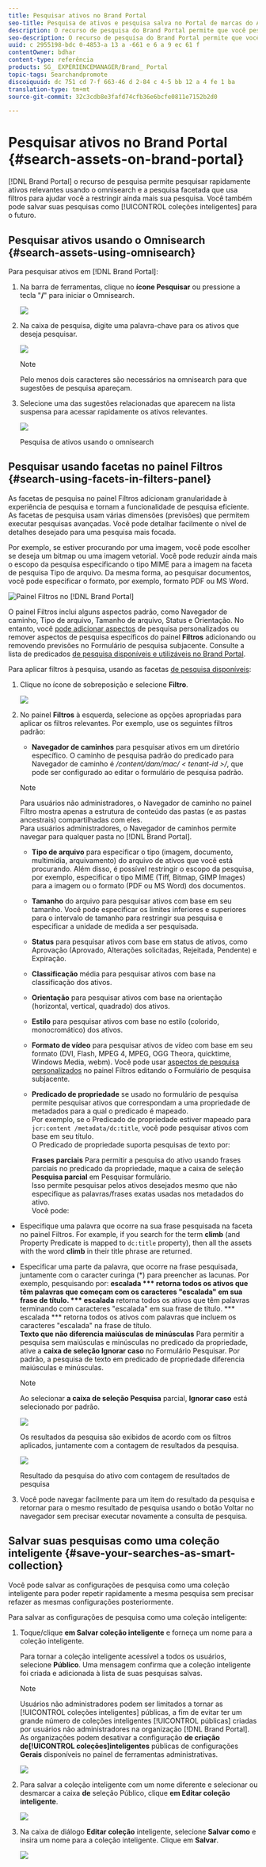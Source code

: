 ```yaml
---
title: Pesquisar ativos no Brand Portal
seo-title: Pesquisa de ativos e pesquisa salva no Portal de marcas do AEM
description: O recurso de pesquisa do Brand Portal permite que você pesquise rapidamente ativos relevantes usando o omnisearch, e os filtros de pesquisa ajudam você a restringir ainda mais sua pesquisa. Salve suas pesquisas como coleções inteligentes para o futuro.
seo-description: O recurso de pesquisa do Brand Portal permite que você pesquise rapidamente ativos relevantes usando o omnisearch, e os filtros de pesquisa ajudam você a restringir ainda mais sua pesquisa. Salve suas pesquisas como coleções inteligentes para o futuro.
uuid: c 2955198-bdc 0-4853-a 13 a -661 e 6 a 9 ec 61 f
contentOwner: bdhar
content-type: referência
products: SG_ EXPERIENCEMANAGER/Brand_ Portal
topic-tags: Searchandpromote
discoiquuid: dc 751 cd 7-f 663-46 d 2-84 c 4-5 bb 12 a 4 fe 1 ba
translation-type: tm+mt
source-git-commit: 32c3cdb8e3fafd74cfb36e6bcfe0811e7152b2d0

---
```



# Pesquisar ativos no Brand Portal {#search-assets-on-brand-portal}

[!DNL Brand Portal] o recurso de pesquisa permite pesquisar rapidamente ativos relevantes usando o omnisearch e a pesquisa facetada que usa filtros para ajudar você a restringir ainda mais sua pesquisa. Você também pode salvar suas pesquisas como [!UICONTROL coleções inteligentes] para o futuro.

## Pesquisar ativos usando o Omnisearch {#search-assets-using-omnisearch}

Para pesquisar ativos em [!DNL Brand Portal]:

1. Na barra de ferramentas, clique no **ícone Pesquisar** ou pressione a tecla "**/**" para iniciar o Omnisearch.

   ![](assets/omnisearchicon-1.png)

2. Na caixa de pesquisa, digite uma palavra-chave para os ativos que deseja pesquisar.

   ![](assets/omnisearch.png)

   >[!NOTE]
   >
   >Pelo menos dois caracteres são necessários na omnisearch para que sugestões de pesquisa apareçam.

3. Selecione uma das sugestões relacionadas que aparecem na lista suspensa para acessar rapidamente os ativos relevantes.

   ![](assets/assets-search-result.png)

   Pesquisa de ativos usando o omnisearch

## Pesquisar usando facetas no painel Filtros {#search-using-facets-in-filters-panel}

As facetas de pesquisa no painel Filtros adicionam granularidade à experiência de pesquisa e tornam a funcionalidade de pesquisa eficiente. As facetas de pesquisa usam várias dimensões (previsões) que permitem executar pesquisas avançadas. Você pode detalhar facilmente o nível de detalhes desejado para uma pesquisa mais focada.

Por exemplo, se estiver procurando por uma imagem, você pode escolher se deseja um bitmap ou uma imagem vetorial. Você pode reduzir ainda mais o escopo da pesquisa especificando o tipo MIME para a imagem na faceta de pesquisa Tipo de arquivo. Da mesma forma, ao pesquisar documentos, você pode especificar o formato, por exemplo, formato PDF ou MS Word.

![Painel Filtros no [!DNL Brand Portal]](assets/file-type-search.png "painel Filtros em [! DNL Brand Portal]")

O painel Filtros inclui alguns aspectos padrão, como Navegador de caminho, Tipo de arquivo, Tamanho de arquivo, Status e Orientação. No entanto, você [pode adicionar aspectos](../using/brand-portal-search-facets.md) de pesquisa personalizados ou remover aspectos de pesquisa específicos do painel **Filtros** adicionando ou removendo previsões no Formulário de pesquisa subjacente. Consulte a lista de predicados [de pesquisa disponíveis e utilizáveis no Brand Portal](../using/brand-portal-search-facets.md#list-of-search-predicates).

Para aplicar filtros à pesquisa, usando as facetas [de pesquisa disponíveis](../using/brand-portal-search-facets.md):

1. Clique no ícone de sobreposição e selecione **Filtro**.

   ![](assets/selectorrail.png)

2. No painel **Filtros** à esquerda, selecione as opções apropriadas para aplicar os filtros relevantes.
Por exemplo, use os seguintes filtros padrão:

   * **Navegador de caminhos** para pesquisar ativos em um diretório específico. O caminho de pesquisa padrão do predicado para Navegador de caminho é */content/dam/mac/ &lt; tenant-id &gt;/*, que pode ser configurado ao editar o formulário de pesquisa padrão.
   >[!NOTE]
   >
   >Para usuários não administradores, o Navegador de caminho no painel Filtro mostra apenas a estrutura de conteúdo das pastas (e as pastas ancestrais) compartilhadas com eles.\
   >Para usuários administradores, o Navegador de caminhos permite navegar para qualquer pasta no [!DNL Brand Portal].

   * **Tipo de arquivo** para especificar o tipo (imagem, documento, multimídia, arquivamento) do arquivo de ativos que você está procurando. Além disso, é possível restringir o escopo da pesquisa, por exemplo, especificar o tipo MIME (Tiff, Bitmap, GIMP Images) para a imagem ou o formato (PDF ou MS Word) dos documentos.
   * **Tamanho** do arquivo para pesquisar ativos com base em seu tamanho. Você pode especificar os limites inferiores e superiores para o intervalo de tamanho para restringir sua pesquisa e especificar a unidade de medida a ser pesquisada.
   * **Status** para pesquisar ativos com base em status de ativos, como Aprovação (Aprovado, Alterações solicitadas, Rejeitada, Pendente) e Expiração.
   * **Classificação** média para pesquisar ativos com base na classificação dos ativos.
   * **Orientação** para pesquisar ativos com base na orientação (horizontal, vertical, quadrado) dos ativos.
   * **Estilo** para pesquisar ativos com base no estilo (colorido, monocromático) dos ativos.
   * **Formato de vídeo** para pesquisar ativos de vídeo com base em seu formato (DVI, Flash, MPEG 4, MPEG, OGG Theora, quicktime, Windows Media, webm).
   Você pode usar [aspectos de pesquisa personalizados](../using/brand-portal-search-facets.md) no painel Filtros editando o Formulário de pesquisa subjacente.

   * **Predicado de propriedade** se usado no formulário de pesquisa permite pesquisar ativos que correspondam a uma propriedade de metadados para a qual o predicado é mapeado.\
      Por exemplo, se o Predicado de propriedade estiver mapeado para `jcr:content /metadata/dc:title`, você pode pesquisar ativos com base em seu título.\
      O Predicado de propriedade suporta pesquisas de texto por:

      **Frases parciais**
Para permitir a pesquisa do ativo usando frases parciais no predicado da propriedade, maque a caixa de seleção **Pesquisa parcial** em Pesquisar formulário.\
      Isso permite pesquisar pelos ativos desejados mesmo que não especifique as palavras/frases exatas usadas nos metadados do ativo.\
      Você pode:
* Especifique uma palavra que ocorre na sua frase pesquisada na faceta no painel Filtros. For example, if you search for the term **climb** (and Property Predicate is mapped to `dc:title` property), then all the assets with the word **climb** in their title phrase are returned.
* Especificar uma parte da palavra, que ocorre na frase pesquisada, juntamente com o caracter curinga (*) para preencher as lacunas.
Por exemplo, pesquisando por:
      **escalada *** retorna todos os ativos que têm palavras que começam com os caracteres "escalada" em sua frase de título.
      *** escalada** retorna todos os ativos que têm palavras terminando com caracteres "escalada" em sua frase de título.
      *** escalada *** retorna todos os ativos com palavras que incluem os caracteres "escalada" na frase de título.\
      **Texto
que não diferencia maiúsculas de minúsculas** Para permitir a pesquisa sem maiúsculas e minúsculas no predicado da propriedade, ative a **caixa de seleção Ignorar caso** no Formulário Pesquisar. Por padrão, a pesquisa de texto em predicado de propriedade diferencia maiúsculas e minúsculas.
   >[!NOTE]
   >
   >Ao selecionar **a caixa de seleção Pesquisa** parcial, **Ignorar caso** está selecionado por padrão.

   ![](assets/wildcard-prop-1.png)

   Os resultados da pesquisa são exibidos de acordo com os filtros aplicados, juntamente com a contagem de resultados da pesquisa.

   ![](assets/omnisearch-with-filters.png)

   Resultado da pesquisa do ativo com contagem de resultados de pesquisa

3. Você pode navegar facilmente para um item do resultado da pesquisa e retornar para o mesmo resultado de pesquisa usando o botão Voltar no navegador sem precisar executar novamente a consulta de pesquisa.

## Salvar suas pesquisas como uma coleção inteligente {#save-your-searches-as-smart-collection}

Você pode salvar as configurações de pesquisa como uma coleção inteligente para poder repetir rapidamente a mesma pesquisa sem precisar refazer as mesmas configurações posteriormente.

Para salvar as configurações de pesquisa como uma coleção inteligente:

1. Toque/clique **em Salvar coleção inteligente** e forneça um nome para a coleção inteligente.

   Para tornar a coleção inteligente acessível a todos os usuários, selecione **Público**. Uma mensagem confirma que a coleção inteligente foi criada e adicionada à lista de suas pesquisas salvas.

   >[!NOTE]
   >
   >Usuários não administradores podem ser limitados a tornar as [!UICONTROL coleções inteligentes] públicas, a fim de evitar ter um grande número de coleções inteligentes [!UICONTROL públicas] criadas por usuários não administradores na organização [!DNL Brand Portal]. As organizações podem desativar a configuração **de criação de[!UICONTROL coleções]inteligentes** públicas de configurações **Gerais** disponíveis no painel de ferramentas administrativas.

   ![](assets/save_smartcollectionui.png)

1. Para salvar a coleção inteligente com um nome diferente e selecionar ou desmarcar a caixa **de** seleção Público, clique **em Editar coleção inteligente**.

   ![](assets/edit_smartcollection.png)

1. Na caixa de diálogo **Editar coleção** inteligente, selecione **Salvar como** e insira um nome para a coleção inteligente. Clique em **Salvar**.

   ![](assets/saveas_smartsearch.png)
